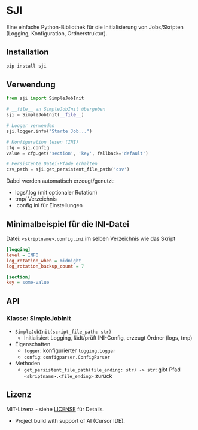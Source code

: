 # SJI

Eine einfache Python-Bibliothek für die Initialisierung von Jobs/Skripten (Logging, Konfiguration, Ordnerstruktur).

## Installation

```bash
pip install sji
```

## Verwendung

```python
from sji import SimpleJobInit

# __file__ an SimpleJobInit übergeben
sji = SimpleJobInit(__file__)

# Logger verwenden
sji.logger.info("Starte Job...")

# Konfiguration lesen (INI)
cfg = sji.config
value = cfg.get('section', 'key', fallback='default')

# Persistente Datei-Pfade erhalten
csv_path = sji.get_persistent_file_path('csv')
```

Dabei werden automatisch erzeugt/genutzt:
- logs/<skriptname>.log (mit optionaler Rotation)
- tmp/ Verzeichnis
- <skriptname>.config.ini für Einstellungen

## Minimalbeispiel für die INI-Datei

Datei: `<skriptname>.config.ini` im selben Verzeichnis wie das Skript

```ini
[logging]
level = INFO
log_rotation_when = midnight
log_rotation_backup_count = 7

[section]
key = some-value
```

## API

### Klasse: SimpleJobInit

- `SimpleJobInit(script_file_path: str)`
  - Initialisiert Logging, lädt/prüft INI-Config, erzeugt Ordner (logs, tmp)
- Eigenschaften
  - `logger`: konfigurierter `logging.Logger`
  - `config`: `configparser.ConfigParser`
- Methoden
  - `get_persistent_file_path(file_ending: str) -> str`: gibt Pfad `<skriptname>.<file_ending>` zurück

## Lizenz

MIT-Lizenz - siehe [LICENSE](LICENSE) für Details.

- Project build with support of AI (Cursor IDE). 